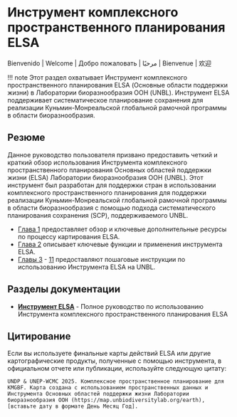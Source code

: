 # Инструмент комплексного пространственного планирования ELSA

Bienvenido | Welcome | Добро пожаловать | مرحبًا | Bienvenue | 欢迎

!!! note
    Этот раздел охватывает Инструмент комплексного пространственного планирования ELSA (Основные области поддержки жизни) в Лаборатории биоразнообразия ООН (UNBL). Инструмент ELSA поддерживает систематическое планирование сохранения для реализации Куньмин-Монреальской глобальной рамочной программы в области биоразнообразия.

## Резюме

Данное руководство пользователя призвано предоставить четкий и краткий обзор использования Инструмента комплексного пространственного планирования Основных областей поддержки жизни (ELSA) Лаборатории биоразнообразия ООН (UNBL). Этот инструмент был разработан для поддержки стран в использовании комплексного пространственного планирования для поддержки реализации Куньмин-Монреальской глобальной рамочной программы в области биоразнообразия с помощью подхода систематического планирования сохранения (SCP), поддерживаемого UNBL.

* [Глава 1](elsa/01_overview.md) предоставляет обзор и ключевые дополнительные ресурсы по процессу картирования ELSA.
* [Глава 2](elsa/02_tool_purpose.md) описывает ключевые функции и применения инструмента ELSA.
* [Главы 3](elsa/03_registration.md) - [11](elsa/11_support.md) предоставляют пошаговые инструкции по использованию Инструмента ELSA на UNBL.

## Разделы документации

- **[Инструмент ELSA](elsa/index.md)** - Полное руководство по использованию Инструмента комплексного пространственного планирования ELSA

## Цитирование

Если вы используете финальные карты действий ELSA или другие картографические продукты, полученные с помощью инструмента, в официальном отчете или публикации, используйте следующую цитату:

```
UNDP & UNEP-WCMC 2025. Комплексное пространственное планирование для KMGBF. Карта создана с использованием пространственных данных и Инструмента Основных областей поддержки жизни Лаборатории биоразнообразия ООН (https://map.unbiodiversitylab.org/earth), [вставьте дату в формате День Месяц Год].
```
